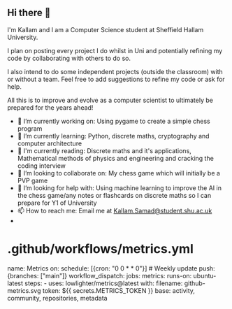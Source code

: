## Hi there 👋
I'm Kallam and I am a Computer Science student at Sheffield Hallam University. 

I plan on posting every project I do whilst in Uni and potentially refining my code by collaborating with others to do so. 

I also intend to do some independent projects (outside the classroom) with or without a team. Feel free to add suggestions to refine my code
or ask for help.

All this is to improve and evolve as a computer scientist to ultimately be prepared for the years ahead!


- 🔭 I’m currently working on: Using pygame to create a simple chess program
- 🌱 I’m currently learning: Python, discrete maths, cryptography and computer architecture
- 📖 I'm currently reading: Discrete maths and it's applications, Mathematical methods of physics and engineering and cracking the coding interview
- 👯 I’m looking to collaborate on: My chess game which will initially be a PVP game
- 🤔 I’m looking for help with: Using machine learning to improve the AI in the chess game/any notes or flashcards on discrete maths so I can prepare for Y1 of University
- 📫 How to reach me: Email me at Kallam.Samad@student.shu.ac.uk
- 

# .github/workflows/metrics.yml
name: Metrics
on:
  schedule: [{cron: "0 0 * * 0"}] # Weekly update
  push: {branches: ["main"]}
  workflow_dispatch:
jobs:
  metrics:
    runs-on: ubuntu-latest
    steps:
      - uses: lowlighter/metrics@latest
        with:
          filename: github-metrics.svg
          token: ${{ secrets.METRICS_TOKEN }}
          base: activity, community, repositories, metadata
